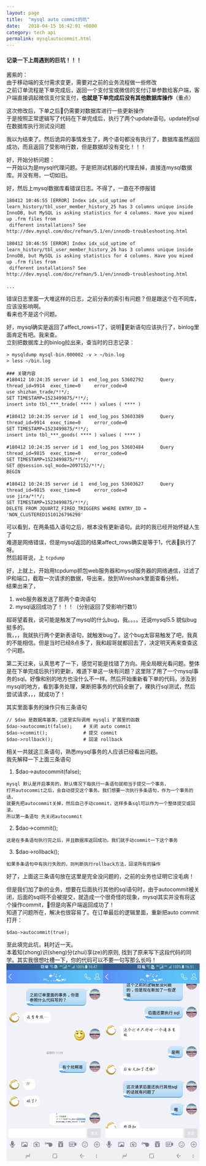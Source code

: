 ```yaml
---
layout: page
title:  "mysql auto commit的坑"
date:   2018-04-15 16:42:01 +0800
category: tech api
permalink: mysqlautocommit.html
---
```


#### 记录一下上周遇到的巨坑！！！

酱紫的：  
由于移动端的支付需求变更，需要对之前的业务流程做一些修改  
之前订单流程是下单完成后，返回一个支付宝或微信的支付订单参数给客户端，客户端直接调起微信支付宝支付，<b>也就是下单完成后没有其他数据库操作</b>（重点）  

这次修改后，下单之后仍需要对数据库进行一些更新操作  
于是按照正常逻辑写了代码在下单完成后，执行了两个update语句。update的sql在数据库执行测试没问题

我以为结束了。然后诡异的事情发生了，两个语句都没有执行了，数据库虽然返回成功，而且返回了受影响行数，但是数据却没有变化！！！

好，开始分析问题：  
一开始以为是mysql代理问题。于是把测试机器的代理去掉，直接连mysql数据库。并没有用，一切如旧。

好，然后上mysql数据库看错误日志。不得了，一直在不停报错
```
180412 10:46:55 [ERROR] Index idx_uid_uptime of learn_history/tbl_user_member_history_25 has 3 columns unique inside InnoDB, but MySQL is asking statistics for 4 columns. Have you mixed up .frm files from
 different installations? See http://dev.mysql.com/doc/refman/5.1/en/innodb-troubleshooting.html

180412 10:46:55 [ERROR] Index idx_uid_uptime of learn_history/tbl_user_member_history_26 has 3 columns unique inside InnoDB, but MySQL is asking statistics for 4 columns. Have you mixed up .frm files from
 different installations? See http://dev.mysql.com/doc/refman/5.1/en/innodb-troubleshooting.html

...
```
错误日志里面一大堆这样的日志，之前分表的索引有问题？但是跟这个在不同库，应该没影响啊。  
看来也不是这个问题。  

好，mysql确实是返回了affect_rows=1了，说明更新语句应该执行了，binlog里面肯定有吧。我来查。   
立刻把数据库上的binlog拉出来，查当时的日志记录：
```
> mysqldump mysql-bin.000002 -v > ~/bin.log
> less ~/bin.log

### 关键内容
#180412 10:24:35 server id 1  end_log_pos 53602792      Query   thread_id=9914  exec_time=0     error_code=0
use shizhan_trade/*!*/;
SET TIMESTAMP=1523499875/*!*/;
insert into tbl_***_trade( **** ) values ( **** )

#180412 10:24:35 server id 1  end_log_pos 53603389      Query   thread_id=9914  exec_time=0     error_code=0
SET TIMESTAMP=1523499875/*!*/;
insert into tbl_***_goods( **** ) values ( **** )

#180412 10:24:35 server id 1  end_log_pos 53603484      Query   thread_id=9815  exec_time=0     error_code=0
SET TIMESTAMP=1523499875/*!*/;
SET @@session.sql_mode=2097152/*!*/;
BEGIN

#180412 10:24:35 server id 1  end_log_pos 53603627      Query   thread_id=9815  exec_time=0     error_code=0
use jira/*!*/;
SET TIMESTAMP=1523499875/*!*/;
DELETE FROM JQUARTZ_FIRED_TRIGGERS WHERE ENTRY_ID = 'NON_CLUSTERED1510126796298'
```
可以看到，在两条插入语句之后，根本没有更新语句。此时的我已经开始怀疑人生了  
难道是网络错误，但是mysql返回的结果affect_rows确实是等于1，代表执行了呀。  
然后超哥说，上 `tcpdump`

好，上就上，开始用tcpdump抓包web服务器和mysql服务器的网络通信，过滤了IP和端口，截取一次请求的数据，导出来，放到Wireshark里面查看分析。  
结果出来了，
1. web服务器发送了那两个查询语句
2. mysql返回成功了！！！（分别返回了受影响行数1） 

超哥望着我，说可能是触发了mysql的什么bug，我。。。。还说mysql5.5 貌似bug挺多的。  
我，，，我就执行两个更新表语句，就触发bug了。这个bug太容易触发了吧，我真的不能相信。但是当时已经8点多了，我和超哥就都回去了，决定明天再来查查这个问题。

第二天过来，认真思考了一下，感觉可能是找错了方向。用全局眼光看问题。整体是在下单完成后执行的更新，难道下单这一块有问题？这里除了用了一个mysql事务的sql。好像和别的地方也没什么不一样。然后开始重新看下单的代码，涉及到mysql的地方，看到事务处理，果断把事务的代码全删了，裸执行sql测试，然后尝试请求，，，就成功了！

其实里面事务的操作只有三条语句
```
// $dao 是数据库基类，这里实际调用 mysqli 扩展里的函数
$dao->autocommit(false);    # 关闭 auto commit 
$dao->commit();             # 提交 commit
$dao->rollback();           # 回滚 rollback
```
相关一共就这三条语句，熟悉mysql事务的人应该已经看出问题。  
我先解释一下上面三条语句  
1. $dao->autocommit(false);
```
mysql 默认是开启事务的，默认情况下每执行一条语句就相当于提交一个事务，
打开autocommit之后，会自动提交这个事务。我们想要一次执行多条语句，作为一个事务的话，
就要先把autocommit关掉，然后自己手动commit，这样多条sql可以作为一个整体提交或回滚。
所以第一条语句 先关闭autocommit
```
2. $dao->commit(); 
```
这是在多条语句执行完之后，并且数据库返回成功，我们就手动commit一下这个事务
```
3. $dao->rollback();
```
如果多条语句中有执行失败的，则判断执行rollback方法，回滚所有的操作
```
好了，上面这三条语句放在这里是完全没问题的，之前的业务也证明它没毛病！

但是我们加了新的业务，想要在后面执行其他的sql语句时，由于autocommit被关闭，后面的sql将不会被提交，就造成一个很奇怪的现象，mysql其实并没有将这个操作commit，但是向客户端返回成功了！  
知道了问题所在，解决也很容易了。在订单最后的逻辑里面，重新把auto commit打开：
```
$dao->autocommit(true);
```
至此填完此坑，耗时近一天。  
本着知(zhong)识(sheng)分(zhui)享(ze)的原则, 找到了原来写下这段代码的同学。其实我很想吐槽一下，你的代码可以不要一句写那么长吗！  
![QQ](/assets/post-images/autocommit/0D0653B8-EFE0-46D3-A495-519374D89D63.png)